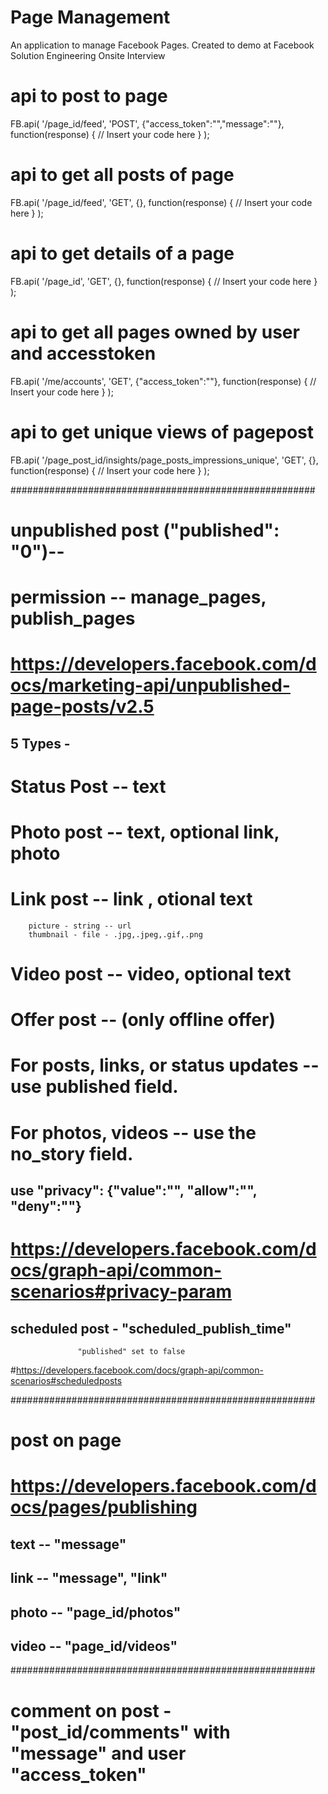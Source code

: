 # Page Management #

An application to manage Facebook Pages. Created to demo at Facebook Solution Engineering Onsite Interview

# api to post to page
FB.api(
  '/page_id/feed',
  'POST',
  {"access_token":"","message":""},
  function(response) {
      // Insert your code here
  }
);

# api to get all posts of page
FB.api(
  '/page_id/feed',
  'GET',
  {},
  function(response) {
      // Insert your code here
  }
);

# api to get details of a page
FB.api(
  '/page_id',
  'GET',
  {},
  function(response) {
      // Insert your code here
  }
);



# api to get all pages owned by user and accesstoken
FB.api(
  '/me/accounts',
  'GET',
  {"access_token":""},
  function(response) {
      // Insert your code here
  }
);

# api to get unique views of pagepost
FB.api(
  '/page_post_id/insights/page_posts_impressions_unique',
  'GET',
  {},
  function(response) {
      // Insert your code here
  }
); 


#######################################################

# unpublished post ("published": "0")-- 
# permission -- manage_pages, publish_pages
# https://developers.facebook.com/docs/marketing-api/unpublished-page-posts/v2.5

## 5 Types - 
# Status Post  -- text
# Photo post  -- text, optional link, photo
# Link post  -- link , otional text
		picture - string -- url 
		thumbnail - file - .jpg,.jpeg,.gif,.png

# Video post  -- video, optional text
# Offer post  -- (only offline offer)
# For posts, links, or status updates -- use published field.
# For photos, videos -- use the no_story field.


## use "privacy": {"value":"", "allow":"", "deny":""}
# https://developers.facebook.com/docs/graph-api/common-scenarios#privacy-param


## scheduled post - "scheduled_publish_time" 
				   "published" set to false
#https://developers.facebook.com/docs/graph-api/common-scenarios#scheduledposts



#######################################################

# post on page
# https://developers.facebook.com/docs/pages/publishing

## text -- "message"
## link -- "message", "link"
## photo -- "page_id/photos"
## video -- "page_id/videos"

#######################################################

# comment on post - "post_id/comments" with "message" and user "access_token"
